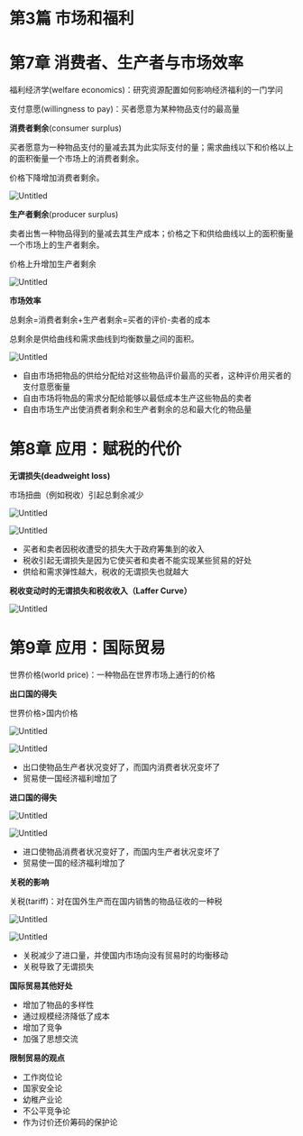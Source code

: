 # 第3篇 市场和福利

# 第7章 消费者、生产者与市场效率

福利经济学(welfare economics)：研究资源配置如何影响经济福利的一门学问

支付意愿(willingness to pay)：买者愿意为某种物品支付的最高量

**消费者剩余**(consumer surplus)

买者愿意为一种物品支付的量减去其为此实际支付的量；需求曲线以下和价格以上的面积衡量一个市场上的消费者剩余。

价格下降增加消费者剩余。

![Untitled](%E7%AC%AC3%E7%AF%87%20%E5%B8%82%E5%9C%BA%E5%92%8C%E7%A6%8F%E5%88%A9%20b2bd32cab35a43f0b1c9a69adb859caa/Untitled.png)

**生产者剩余**(producer surplus)

卖者出售一种物品得到的量减去其生产成本；价格之下和供给曲线以上的面积衡量一个市场上的生产者剩余。

价格上升增加生产者剩余

![Untitled](%E7%AC%AC3%E7%AF%87%20%E5%B8%82%E5%9C%BA%E5%92%8C%E7%A6%8F%E5%88%A9%20b2bd32cab35a43f0b1c9a69adb859caa/Untitled%201.png)

**市场效率**

总剩余=消费者剩余+生产者剩余=买者的评价-卖者的成本

总剩余是供给曲线和需求曲线到均衡数量之间的面积。

![Untitled](%E7%AC%AC3%E7%AF%87%20%E5%B8%82%E5%9C%BA%E5%92%8C%E7%A6%8F%E5%88%A9%20b2bd32cab35a43f0b1c9a69adb859caa/Untitled%202.png)

- 自由市场把物品的供给分配给对这些物品评价最高的买者，这种评价用买者的支付意愿衡量
- 自由市场将物品的需求分配给能够以最低成本生产这些物品的卖者
- 自由市场生产出使消费者剩余和生产者剩余的总和最大化的物品量

# 第8章 应用：赋税的代价

**无谓损失(deadweight loss)**

市场扭曲（例如税收）引起总剩余减少

![Untitled](%E7%AC%AC3%E7%AF%87%20%E5%B8%82%E5%9C%BA%E5%92%8C%E7%A6%8F%E5%88%A9%20b2bd32cab35a43f0b1c9a69adb859caa/Untitled%203.png)

![Untitled](%E7%AC%AC3%E7%AF%87%20%E5%B8%82%E5%9C%BA%E5%92%8C%E7%A6%8F%E5%88%A9%20b2bd32cab35a43f0b1c9a69adb859caa/Untitled%204.png)

- 买者和卖者因税收遭受的损失大于政府筹集到的收入
- 税收引起无谓损失是因为它使买者和卖者不能实现某些贸易的好处
- 供给和需求弹性越大，税收的无谓损失也就越大

**税收变动时的无谓损失和税收收入（Laffer Curve）**

![Untitled](%E7%AC%AC3%E7%AF%87%20%E5%B8%82%E5%9C%BA%E5%92%8C%E7%A6%8F%E5%88%A9%20b2bd32cab35a43f0b1c9a69adb859caa/Untitled%205.png)

# 第9章 应用：国际贸易

世界价格(world price)：一种物品在世界市场上通行的价格

**出口国的得失**

世界价格>国内价格

![Untitled](%E7%AC%AC3%E7%AF%87%20%E5%B8%82%E5%9C%BA%E5%92%8C%E7%A6%8F%E5%88%A9%20b2bd32cab35a43f0b1c9a69adb859caa/Untitled%206.png)

![Untitled](%E7%AC%AC3%E7%AF%87%20%E5%B8%82%E5%9C%BA%E5%92%8C%E7%A6%8F%E5%88%A9%20b2bd32cab35a43f0b1c9a69adb859caa/Untitled%207.png)

- 出口使物品生产者状况变好了，而国内消费者状况变坏了
- 贸易使一国经济福利增加了

**进口国的得失**

![Untitled](%E7%AC%AC3%E7%AF%87%20%E5%B8%82%E5%9C%BA%E5%92%8C%E7%A6%8F%E5%88%A9%20b2bd32cab35a43f0b1c9a69adb859caa/Untitled%208.png)

![Untitled](%E7%AC%AC3%E7%AF%87%20%E5%B8%82%E5%9C%BA%E5%92%8C%E7%A6%8F%E5%88%A9%20b2bd32cab35a43f0b1c9a69adb859caa/Untitled%209.png)

- 进口使物品消费者状况变好了，而国内生产者状况变坏了
- 贸易使一国的经济福利增加了

**关税的影响**

关税(tariff)：对在国外生产而在国内销售的物品征收的一种税

![Untitled](%E7%AC%AC3%E7%AF%87%20%E5%B8%82%E5%9C%BA%E5%92%8C%E7%A6%8F%E5%88%A9%20b2bd32cab35a43f0b1c9a69adb859caa/Untitled%2010.png)

![Untitled](%E7%AC%AC3%E7%AF%87%20%E5%B8%82%E5%9C%BA%E5%92%8C%E7%A6%8F%E5%88%A9%20b2bd32cab35a43f0b1c9a69adb859caa/Untitled%2011.png)

- 关税减少了进口量，并使国内市场向没有贸易时的均衡移动
- 关税导致了无谓损失

**国际贸易其他好处**

- 增加了物品的多样性
- 通过规模经济降低了成本
- 增加了竞争
- 加强了思想交流

**限制贸易的观点**

- 工作岗位论
- 国家安全论
- 幼稚产业论
- 不公平竞争论
- 作为讨价还价筹码的保护论